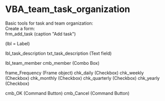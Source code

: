 # VBA_team_task_organization

Basic tools for task and team organization:
<br>
Create a form: 
<br>
frm_add_task (caption "Add task")

<p>(lbl = Label)</span>
<p>lbl_task_description  txt_task_description  (Text field)</p>
<p>lbl_team_member       cmb_member            (Combo Box)</p>

frame_Frequency (Frame object)
  chk_daily     (Checkbox)
  chk_weekly    (Checkbox)
  chk_monthly   (Checkbox)
  chk_quarterly (Checkbox)
  chk_yearly    (Checkbox)

cmb_OK (Command Button)     cmb_Cancel (Command Button)
